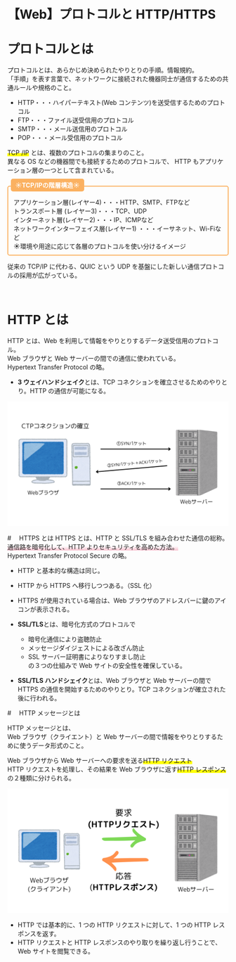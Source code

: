 # 【Web】プロトコルと HTTP/HTTPS

# プロトコルとは

プロトコルとは、あらかじめ決められたやりとりの手順。情報規約。  
「手順」を表す言葉で、ネットワークに接続された機器同士が通信するための共通ルールや規格のこと。

- HTTP・・・ハイパーテキスト(Web コンテンツ)を送受信するためのプロトコル
- FTP・・・ファイル送受信用のプロトコル
- SMTP・・・メール送信用のプロトコル
- POP・・・メール受信用のプロトコル

<span style="background: linear-gradient(transparent 60%, #ffff00 60%);">TCP /IP</span>
とは、複数のプロトコルの集まりのこと。  
異なる OS などの機器間でも接続するためのプロトコルで、
HTTP もアプリケーション層の一つとして含まれている。

<div style="height: 12px;"><span style="margin-left: 8px; padding: 6px 10px; background:#FBB161 ; color: #ffffff; font-weight: bold; border-radius: 5px;">☀︎TCP/IPの階層構造☀︎</span></div>
<div style="border: 2px solid#FBB161 ; padding: 25px 12px 10px; font-size: 1em; border-radius: 5px;">
アプリケーション層(レイヤー4)・・・HTTP、SMTP、FTPなど<br>
トランスポート層 (レイヤー3)・・・TCP、UDP<br>
インターネット層(レイヤー2)・・・IP、ICMPなど<br>
ネットワークインターフェイス層(レイヤー1) ・・・イーサネット、Wi-Fiなど<br>
☀︎環境や用途に応じて各層のプロトコルを使い分けるイメージ
</div>

従来の TCP/IP に代わる、QUIC という UDP を基盤にした新しい通信プロトコルの採用が広がっている。

<br>

# HTTP とは

HTTP とは、Web を利用して情報をやりとりするデータ送受信用のプロトコル。  
Web ブラウザと Web サーバーの間での通信に使われている。  
Hypertext Transfer Protocol の略。

- **3 ウェイハンドシェイク**とは、TCP コネクションを確立させるためのやりとり。HTTP の通信が可能になる。

![CTPコネクションの確立](../image/CTPコネクションの確立.png)

#　 HTTPS とは
HTTPS とは、HTTP と SSL/TLS を組み合わせた通信の総称。  
<span style="background: linear-gradient(transparent 40%, #F9C1CF 100%);">通信路を暗号化して、HTTP よりセキュリティを高めた方法。</span>  
Hypertext Transfer Protocol Secure の略。

- HTTP と基本的な構造は同じ。
- HTTP から HTTPS へ移行しつつある。（SSL 化）
- HTTPS が使用されている場合は、Web ブラウザのアドレスバーに鍵のアイコンが表示される。
- **SSL/TLS**とは、暗号化方式のプロトコルで

  - 暗号化通信により盗聴防止
  - メッセージダイジェストによる改ざん防止
  - SSL サーバー証明書によりなりすまし防止  
    の３つの仕組みで Web サイトの安全性を確保している。<br>

- **SSL/TLS ハンドシェイク**とは、Web ブラウザと Web サーバーの間で HTTPS の通信を開始するためのやりとり。TCP コネクションが確立された後に行われる。

#　 HTTP メッセージとは

HTTP メッセージとは、  
Web ブラウザ（クライエント）と Web サーバーの間で情報をやりとりするために使うデータ形式のこと。

Web ブラウザから Web サーバーへの要求を送る<span style="background: linear-gradient(transparent 60%, #ffff00 60%);">HTTP リクエスト  
</span>
HTTP リクエストを処理し、その結果を Web ブラウザに返す<span style="background: linear-gradient(transparent 60%, #ffff00 60%);">HTTP レスポンス</span>  
の２種類に分けられる。

![HTTPメッセージ](../image/HTTPメッセージ.png)

- HTTP では基本的に、1 つの HTTP リクエストに対して、1 つの HTTP レスポンスを返す。
- HTTP リクエストと HTTP レスポンスのやり取りを繰り返し行うことで、Web サイトを閲覧できる。
